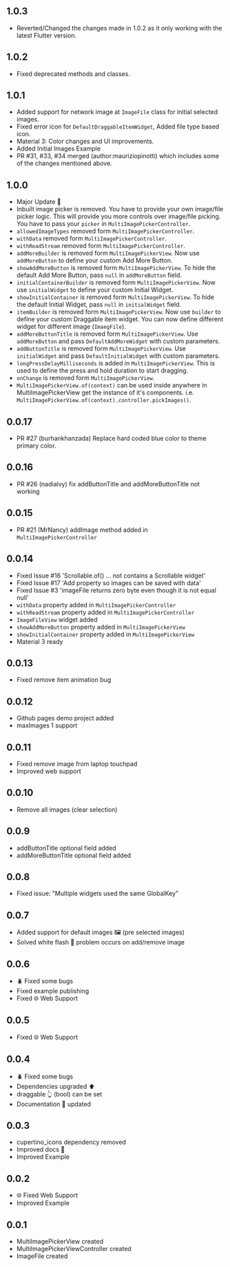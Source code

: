 ## 1.0.3
- Reverted/Changed the changes made in 1.0.2 as it only working with the latest Flutter version.

## 1.0.2
- Fixed deprecated methods and classes.

## 1.0.1
- Added support for network image at `ImageFile` class for initial selected images.
- Fixed error icon for `DefaultDraggableItemWidget`, Added file type based icon.
- Material 3: Color changes and UI improvements.
- Added Initial Images Example
- PR #31, #33, #34 merged (author:mauriziopinotti) which includes some of the changes mentioned above.

## 1.0.0
- Major Update 🚀
- Inbuilt image picker is removed. You have to provide your own image/file picker logic. This will provide you more controls over image/file picking. You have to pass your `picker` in `MultiImagePickerController`.
- `allowedImageTypes` removed form `MultiImagePickerController`.
- `withData` removed form `MultiImagePickerController`.
- `withReadStream` removed form `MultiImagePickerController`.
- `addMoreBuilder` is removed form `MultiImagePickerView`. Now use `addMoreButton` to define your custom Add More Button.
- `showAddMoreButton` is removed form `MultiImagePickerView`. To hide the default Add More Button, pass `null` in `addMoreButton` field.
- `initialContainerBuilder` is removed form `MultiImagePickerView`. Now use `initialWidget` to define your custom Initial Widget.
- `showInitialContainer` is removed form `MultiImagePickerView`. To hide the default Initial Widget, pass `null` in `initialWidget` field.
- `itemBuilder` is removed form `MultiImagePickerView`. Now use `builder` to define your custom Draggable item widget. You can now define different widget for different image (`ImaegFile`).
- `addMoreButtonTitle` is removed form `MultiImagePickerView`. Use `addMoreButton` and pass `DefaultAddMoreWidget` with custom parameters.
- `addButtonTitle` is removed form `MultiImagePickerView`. Use `initialWidget` and pass `DefaultInitialWidget` with custom parameters.
- `longPressDelayMilliseconds` is added in `MultiImagePickerView`. This is used to define the press and hold duration to start dragging.
- `onChange` is removed form `MultiImagePickerView`.
- `MultiImagePickerView.of(context)` can be used inside anywhere in MultiImagePickerView get the instance of it's components. i.e. `MultiImagePickerView.of(context).controller.pickImages()`.

## 0.0.17
- PR #27 (burhankhanzada) Replace hard coded blue color to theme primary color.

## 0.0.16
- PR #26 (nadialvy) fix addButtonTitle and addMoreButtonTitle not working

## 0.0.15
- PR #21 (MrNancy) addImage method added in `MultiImagePickerController`

## 0.0.14
- Fixed Issue #16 'Scrollable.of() ... not contains a Scrollable widget'
- Fixed Issue #17 'Add property so images can be saved with data'
- Fixed Issue #3 'imageFile returns zero byte even though it is not equal null'
- `withData` property added in `MultiImagePickerController`
- `withReadStream` property added in `MultiImagePickerController`
- `ImageFileView` widget added
- `showAddMoreButton` property added in `MultiImagePickerView`
- `showInitialContainer` property added in `MultiImagePickerView`
- Material 3 ready

## 0.0.13
- Fixed remove item animation bug

## 0.0.12
- Github pages demo project added
- maxImages 1 support

## 0.0.11
- Fixed remove image from laptop touchpad
- Improved web support

## 0.0.10
- Remove all images (clear selection)

## 0.0.9
- addButtonTitle optional field added
- addMoreButtonTitle optional field added

## 0.0.8
- Fixed issue: "Multiple widgets used the same GlobalKey"

## 0.0.7
- Added support for default images 🖼️ (pre selected images)
- Solved white flash 🔦 problem occurs on add/remove image

## 0.0.6
- 🪲 Fixed some bugs
- Fixed example publishing
- Fixed 🌐 Web Support

## 0.0.5
- Fixed 🌐 Web Support

## 0.0.4
- 🪲 Fixed some bugs
- Dependencies upgraded ⬆️
- draggable 👆 (bool) can be set
- Documentation 📃 updated

## 0.0.3
- cupertino_icons dependency removed
- Improved docs 📃
- Improved Example

## 0.0.2
- 🌐 Fixed Web Support
- Improved Example

## 0.0.1
- MultiImagePickerView created
- MultiImagePickerViewController created
- ImageFile created
